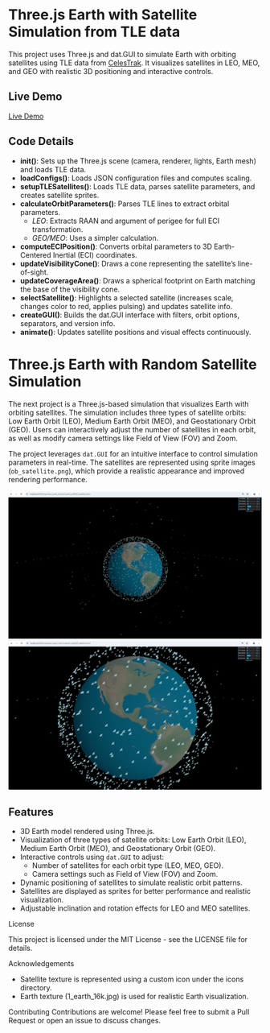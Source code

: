 # Three.js Earth with Satellite Simulation from TLE data

This project uses Three.js and dat.GUI to simulate Earth with orbiting satellites using TLE data from [CelesTrak](https://celestrak.org/NORAD). It visualizes satellites in LEO, MEO, and GEO with realistic 3D positioning and interactive controls.

## Live Demo

[Live Demo](https://arcazj.github.io/openbexi_earth_orbit/index.html)

## Code Details

- **init()**: Sets up the Three.js scene (camera, renderer, lights, Earth mesh) and loads TLE data.
- **loadConfigs()**: Loads JSON configuration files and computes scaling.
- **setupTLESatellites()**: Loads TLE data, parses satellite parameters, and creates satellite sprites.
- **calculateOrbitParameters()**: Parses TLE lines to extract orbital parameters.
   - *LEO*: Extracts RAAN and argument of perigee for full ECI transformation.
   - *GEO/MEO*: Uses a simpler calculation.
- **computeECIPosition()**: Converts orbital parameters to 3D Earth-Centered Inertial (ECI) coordinates.
- **updateVisibilityCone()**: Draws a cone representing the satellite’s line-of-sight.
- **updateCoverageArea()**: Draws a spherical footprint on Earth matching the base of the visibility cone.
- **selectSatellite()**: Highlights a selected satellite (increases scale, changes color to red, applies pulsing) and updates satellite info.
- **createGUI()**: Builds the dat.GUI interface with filters, orbit options, separators, and version info.
- **animate()**: Updates satellite positions and visual effects continuously.


# Three.js Earth with Random Satellite Simulation
The next project is a Three.js-based simulation that visualizes Earth with orbiting satellites. The simulation includes three types of satellite orbits: Low Earth Orbit (LEO), Medium Earth Orbit (MEO), and Geostationary Orbit (GEO). Users can interactively adjust the number of satellites in each orbit, as well as modify camera settings like Field of View (FOV) and Zoom.

The project leverages `dat.GUI` for an intuitive interface to control simulation parameters in real-time. The satellites are represented using sprite images (`ob_satellite.png`), which provide a realistic appearance and improved rendering performance.

![Earth with Satellite Simulation](images/openbexi_earth_orbit_ex1.png)
![Earth with Satellite Simulation](images/openbexi_earth_orbit_ex2.png)

## Features

- 3D Earth model rendered using Three.js.
- Visualization of three types of satellite orbits: Low Earth Orbit (LEO), Medium Earth Orbit (MEO), and Geostationary Orbit (GEO).
- Interactive controls using `dat.GUI` to adjust:
    - Number of satellites for each orbit type (LEO, MEO, GEO).
    - Camera settings such as Field of View (FOV) and Zoom.
- Dynamic positioning of satellites to simulate realistic orbit patterns.
- Satellites are displayed as sprites for better performance and realistic visualization.
- Adjustable inclination and rotation effects for LEO and MEO satellites.

License

   This project is licensed under the MIT License - see the LICENSE file for details.


Acknowledgements
   - Satellite texture is represented using a custom icon under the icons directory.
   - Earth texture (1_earth_16k.jpg) is used for realistic Earth visualization.


Contributing
    Contributions are welcome! Please feel free to submit a Pull Request or open an issue to discuss changes.